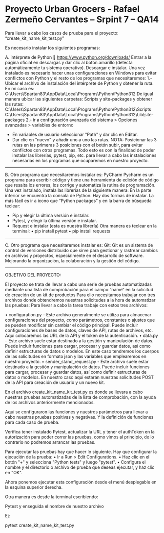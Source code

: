 # Proyecto Urban Grocers - Rafael Zermeño Cervantes – Srpint 7 – QA14

Para llevar a cabo los casos de prueba para el proyecto: “create_kit_name_kit_test.py”

Es necesario instalar los siguientes programas:

A. intérprete de Python  https://www.python.org/downloads/
Entrar a la página oficial en descargas y dar clic al botón amarillo (detecta automáticamente tu sistema operativo). Descargar e instalar.
Una vez instalado es necesario hacer unas configuraciones en Windows para evitar conflictos con Python y el resto de los programas que necesitaremos:
1.- Ubicar el archivo de instalación del intérprete de Python y obtener la ruta. En mi caso es:
C:\Users\Spartan83\AppData\Local\Programs\Python\Python312
De igual manera ubicar las siguientes carpetas: Scripts y site-packages y obtener las rutas:
C:\Users\Spartan83\AppData\Local\Programs\Python\Python312\Scripts
C:\Users\Spartan83\AppData\Local\Programs\Python\Python312\Lib\site-packages
2.- ir a configuración avanzada del sistema > Opciones avanzadas > variables de entorno
-	En variables de usuario seleccionar "Path" y dar clic en Editar. 
-	Dar clic en "nuevo" y añadir uno a uno las rutas.
NOTA: Posicionar las 3 rutas en las primeras 3 posiciones con el botón subir, para evitar conflictos con otros programas. Todo esto es con la finalidad de poder instalar las librerías, pytest, pip, etc. para llevar a cabo las instalaciones necesarias en los programas que ocuparemos en nuestro proyecto.
________________________________________________________________________________
B. Otro programa que necesitaremos instalar es: PyCharm
Pycharm es un programa para escribir código y tiene una herramienta de edición de código que resalta los errores, los corrige y automatiza la rutina de programación.
Una vez instalado, instala las librerías de la siguiente manera:
En la parte inferior se encuentra la consola de Python. Hay dos formas de instalar. La más fácil es ir a icono que “Python packages” y en la barra de búsqueda teclear:
-	Pip y elegir la última versión e instalar.
-	Pytest, y elegir la última versión e instalar.
-	Request e instalar (esta es nuestra librería) 
Otra manera es teclear en la terminal:
•	pip install pytest
•	pip install requests
_________________________________________________________________________________
C. Otro programa que necesitaremos instalar es: Git:
Git es un sistema de control de versiones distribuido que sirve para gestionar y rastrear cambios en archivos y proyectos, especialmente en el desarrollo de software. Mejorando la organización, la colaboración y la gestión del código.

_________________________________________________________________________________
OBJETIVO DEL PROYECTO:

El proyecto se trata de llevar a cabo una serie de pruebas automatizadas mediante una lista de comprobación para el campo “name” en la solicitud de creación de un kit de productos
Para ello necesitamos trabajar con tres archivos donde obtendremos nuestras solicitudes a la hora de automatizar las pruebas:
Para llevar a cabo la tarea trabaje con estos tres archivos: 

•	configuration.py – Este archivo generalmente se utiliza para almacenar configuraciones del proyecto, como parámetros, constantes o ajustes que se pueden modificar sin cambiar el código principal. Puede incluir configuraciones de bases de datos, claves de API, rutas de archivos, etc. Aquí colocaremos las URL de la API y el token de la autenticación.
•	data.py – Este archivo suele estar destinado a la gestión y manipulación de datos. Puede incluir funciones para cargar, procesar y guardar datos, así como definir estructuras de datos o modelos. En este caso tendremos los cuerpos de las solicitudes en formato json y las variables que emplearemos en nuestro proyecto.
•	sender_stand_request.py - Este archivo suele estar destinado a la gestión y manipulación de datos. Puede incluir funciones para cargar, procesar y guardar datos, así como definir estructuras de datos o modelos. En nuestro caso aquí estarán nuestras solicitudes POST de la API para creación de usuario y un nuevo kit.


En el archivo create_kit_name_kit_test.py es donde se llevara a cabo nuestras pruebas automatizadas de la lista de comprobación, con la ayuda de los archivos anteriormente mencionados.

Aquí se configuraron las funciones y nuestros parámetros para llevar a cabo nuestras pruebas positivas y negativas. Y la definición de funciones para cada caso de prueba.

Verifica tener instalado Pytest, actualizar la URL y tener el authToken en la autorización para poder correr las pruebas, como vimos al principio, de lo contrario no podremos arrancar las pruebas.

Para ejecutar las pruebas hay que hacer lo siguiente. Hay que configurar la ejecución de la prueba:
•	Ir a Run > Edit Configurations.
•	Haz clic en el botón "+" y selecciona "Python tests" y luego "pytest".
•	Configura el nombre y el directorio o archivo de prueba que deseas ejecutar, y haz clic en "OK".


Ahora ponemos ejecutar esta configuración desde el menú desplegable en la esquina superior derecha.

Otra manera es desde la terminal escribiendo:

Pytest y enseguida el nombre de nuestro archivo

Ej:

pytest create_kit_name_kit_test.py






